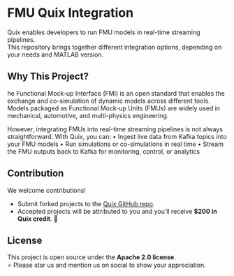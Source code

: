 # FMU Quix Integration

Quix enables developers to run FMU models in real-time streaming pipelines.  
This repository brings together different integration options, depending on your needs and MATLAB version.

## Why This Project?

he Functional Mock-up Interface (FMI) is an open standard that enables the exchange and co-simulation of dynamic models across different tools. Models packaged as Functional Mock-up Units (FMUs) are widely used in mechanical, automotive, and multi-physics engineering.

However, integrating FMUs into real-time streaming pipelines is not always straightforward. With Quix, you can:
	•	Ingest live data from Kafka topics into your FMU models
	•	Run simulations or co-simulations in real time
	•	Stream the FMU outputs back to Kafka for monitoring, control, or analytics



## Contribution

We welcome contributions!  
- Submit forked projects to the [Quix GitHub repo](https://github.com/quixio).  
- Accepted projects will be attributed to you and you’ll receive **$200 in Quix credit**. 🎉

## License

This project is open source under the **Apache 2.0 license**.  
⭐ Please star us and mention us on social to show your appreciation.
